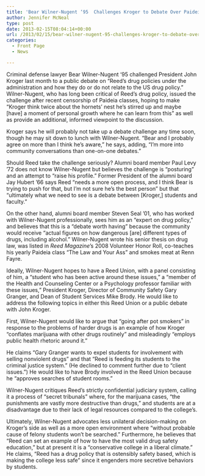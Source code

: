 ```yaml
---
title: 'Bear Wilner-Nugent ‘95  Challenges Kroger to Debate Over Paideia Controversy'
author: Jennifer McNeal
type: post
date: 2013-02-15T08:04:14+00:00
url: /2013/02/15/bear-wilner-nugent-95-challenges-kroger-to-debate-over-paideia-controversy/
categories:
  - Front Page
  - News

---
```

Criminal defense lawyer Bear Wilner-Nugent ‘95 challenged President John Kroger last month to a public debate on “Reed’s drug policies under the administration and how they do or do not relate to the US drug policy.” Wilner-Nugent, who has long been critical of Reed&#8217;s drug policy, issued the challenge after recent censorship of Paideia classes, hoping to make “Kroger think twice about the hornets’ nest he’s stirred up and maybe [have] a moment of personal growth where he can learn from this” as well as provide an additional, informed viewpoint to the discussion.

Kroger says he will probably not take up a debate challenge any time soon, though he may sit down to lunch with Wilner-Nugent. “Bear and I probably agree on more than I think he&#8217;s aware,” he says, adding, “I&#8217;m more into community conversations than one-on-one debates.”

Should Reed take the challenge seriously? Alumni board member Paul Levy &#8217;72 does not know Wilner-Nugent but believes the challenge is “posturing” and an attempt to “raise his profile.” Former President of the alumni board Jay Hubert &#8217;66 says Reed “needs a more open process, and I think Bear is trying to push for that, but I’m not sure he’s the best person” but that “ultimately what we need to see is a debate between [Kroger,] students and faculty.”

On the other hand, alumni board member Steven Seal &#8217;01, who has worked with Wilner-Nugent professionally, sees him as an “expert on drug policy,” and believes that this is a “debate worth having” because the community would receive “actual figures on how dangerous [are] different types of drugs, including alcohol.” Wilner-Nugent wrote his senior thesis on drug law, was listed in _Reed_ _Magazine_’s 2008 Volunteer Honor Roll, co-teaches his yearly Paideia class “The Law and Your Ass” and smokes meat at Renn Fayre.

Ideally, Wilner-Nugent hopes to have a Reed Union, with a panel consisting of him, a “student who has been active around these issues,” a “member of the Health and Counseling Center or a Psychology professor familiar with these issues,” President Kroger, Director of Community Safety Gary Granger, and Dean of Student Services Mike Brody. He would like to address the following topics in either this Reed Union or a public debate with John Kroger.

First, Wilner-Nugent would like to argue that “going after pot smokers” in response to the problems of harder drugs is an example of how Kroger “conflates marijuana with other drugs routinely” and misleadingly “employs public health rhetoric around it.”

He claims “Gary Granger wants to expel students for involvement with selling nonviolent drugs” and that “Reed is feeding its students to the criminal justice system.” (He declined to comment further due to “client issues.”) He would like to have Brody involved in the Reed Union because he “approves searches of student rooms.”

Wilner-Nugent critiques Reed’s strictly confidential judiciary system, calling it a process of “secret tribunals” where, for the marijuana cases, “the punishments are vastly more destructive than drugs,” and students are at a disadvantage due to their lack of legal resources compared to the college’s.

Ultimately, Wilner-Nugent advocates less unilateral decision-making on Kroger’s side as well as a more open environment where “without probable cause of felony students won’t be searched.” Furthermore, he believes that “Reed can set an example of how to have the most valid drug safety education,” but at present it is a “conservative college in a liberal climate.” He claims, “Reed has a drug policy that is ostensibly safety based, which is making the college less safe” since it engenders more secretive behaviors by students.